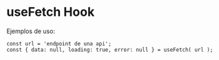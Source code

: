 # useFetch Hook


Ejemplos de uso:
```
const url = 'endpoint de una api';
const { data: null, loading: true, error: null } = useFetch( url );
```